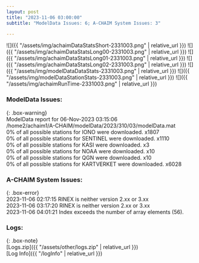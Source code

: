 ```yaml
---
layout: post
title: "2023-11-06 03:00:00"
subtitle: "ModelData Issues: 6; A-CHAIM System Issues: 3"

---
```


![]({{ "/assets/img/achaimDataStatsShort-2331003.png" | relative_url }})
![]({{ "/assets/img/achaimDataStatsLong00-2331003.png" | relative_url }})
![]({{ "/assets/img/achaimDataStatsLong01-2331003.png" | relative_url }})
![]({{ "/assets/img/achaimDataStatsLong02-2331003.png" | relative_url }})
![]({{ "/assets/img/modelDataDataStats-2331003.png" | relative_url }})
![]({{ "/assets/img/modelDataStationStats-2331003.png" | relative_url }})
![]({{ "/assets/img/achaimRunTime-2331003.png" | relative_url }})


### ModelData Issues:  
  
{: .box-warning}  
 ModelData report for 06-Nov-2023 03:15:06   
 /home2/achaim1/A-CHAIM/modelData/2023/310/03/modelData.mat   
 0% of all possible stations for IONO were downloaded. x1807   
 0% of all possible stations for SENTINEL were downloaded. x1110   
 0% of all possible stations for KASI were downloaded. x3   
 0% of all possible stations for NOAA were downloaded. x10   
 0% of all possible stations for QGN were downloaded. x10   
 0% of all possible stations for KARTVERKET were downloaded. x6028   
  
### A-CHAIM System Issues:  
  
{: .box-error}  
2023-11-06 02:17:15 RINEX is neither version 2.xx or 3.xx  
2023-11-06 03:17:20 RINEX is neither version 2.xx or 3.xx  
2023-11-06 04:01:21 Index exceeds the number of array elements (56).  

### Logs:  
  
{: .box-note}  
[Logs.zip]({{ "/assets/other/logs.zip" | relative_url }})  
[Log Info]({{ "/logInfo" | relative_url }})  
